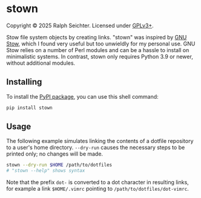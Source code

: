 stown
=====

Copyright © 2025 Ralph Seichter. Licensed under
[GPLv3+](https://github.com/rseichter/stown/blob/master/LICENSE).

Stow file system objects by creating links. "stown" was inspired by [GNU
Stow](https://www.gnu.org/software/stow/), which I found very useful but too
unwieldly for my personal use. GNU Stow relies on a number of Perl modules and
can be a hassle to install on minimalistic systems. In contrast, stown only
requires Python 3.9 or newer, without additional modules.

Installing
----------

To install the [PyPI package](https://pypi.org/project/stown/), you can use
this shell command:

```bash
pip install stown
```

Usage
-----

The following example simulates linking the contents of a dotfile repository to
a user's home directory. `--dry-run` causes the necessary steps to be printed
only; no changes will be made.

```bash
stown --dry-run $HOME /path/to/dotfiles
# "stown --help" shows syntax
```

Note that the prefix `dot-` is converted to a dot character in resulting links,
for example a link `$HOME/.vimrc` pointing to `/path/to/dotfiles/dot-vimrc`.
